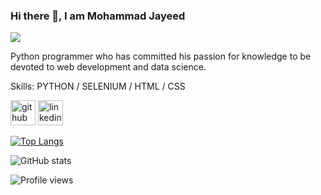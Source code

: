 ### Hi there 👋, I am Mohammad Jayeed
![](https://scontent.fdac5-2.fna.fbcdn.net/v/t1.6435-1/77049215_2330665853723455_1912068072370339840_n.jpg?stp=c15.69.170.169a_dst-jpg_p200x200&_nc_cat=108&ccb=1-7&_nc_sid=7206a8&_nc_eui2=AeGEUL_vAxkVzOFICcbDz0z3ycG1o5-WniDJwbWjn5aeIJwprJxWyShj94B1VMQqb0suDJM7ONANeblaUGQ8LR-s&_nc_ohc=RoHeIOpBscwAX_-AIQW&_nc_ht=scontent.fdac5-2.fna&oh=00_AT-eLiN_TkRSIS6IJFKf8wSKCNFDG4xDE64-J0n9MYujJg&oe=62CB055B)

Python programmer who has committed his passion for knowledge
to be devoted to web development and data science.

Skills: PYTHON / SELENIUM / HTML / CSS 



[<img src='https://cdn.jsdelivr.net/npm/simple-icons@3.0.1/icons/github.svg' alt='github' height='40'>](https://github.com/mohammadjayeed)  [<img src='https://cdn.jsdelivr.net/npm/simple-icons@3.0.1/icons/linkedin.svg' alt='linkedin' height='40'>](https://www.linkedin.com/in/mohdjyd/)  

[![Top Langs](https://github-readme-stats.vercel.app/api/top-langs/?username=mohammadjayeed)](https://github.com/anuraghazra/github-readme-stats)

![GitHub stats](https://github-readme-stats.vercel.app/api?username=mohammadjayeed&show_icons=true)  

![Profile views](https://gpvc.arturio.dev/mohammadjayeed)  















<!--### Hi there 👋


**mohammadjayeed/mohammadjayeed** is a ✨ _special_ ✨ repository because its `README.md` (this file) appears on your GitHub profile.

Here are some ideas to get you started:

- 🔭 I’m currently working on ...
- 🌱 I’m currently learning ...
- 👯 I’m looking to collaborate on ...
- 🤔 I’m looking for help with ...
- 💬 Ask me about ...
- 📫 How to reach me: ...
- 😄 Pronouns: ...
- ⚡ Fun fact: ...

-->


